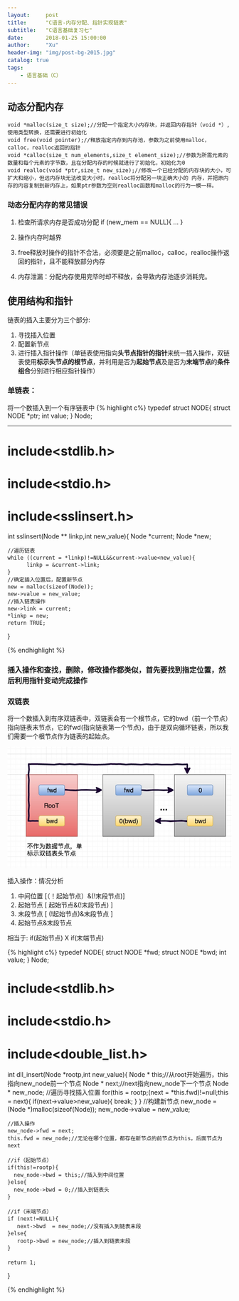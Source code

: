```yaml
---
layout:     post
title:      "C语言-内存分配、指针实现链表"
subtitle:   "C语言基础复习七"
date:       2018-01-25 15:00:00
author:     "Xu"
header-img: "img/post-bg-2015.jpg"
catalog: true
tags:
    - 语言基础（C）
---
```

## 动态分配内存
```
void *malloc(size_t size);//分配一个指定大小内存块，并返回内存指针（void *）,使用类型转换，还需要进行初始化
void free(void pointer);//释放指定内存到内存池，参数为之前使用malloc，calloc，realloc返回的指针
void *calloc(size_t num_elements,size_t element_size);//参数为所需元素的数量和每个元素的字节数，且在分配内存的时候就进行了初始化，初始化为0
void realloc(void *ptr,size_t new_size);//修改一个已经分配的内存块的大小，可扩大和缩小，但远内存块无法改变大小时，realloc将分配另一块正确大小的 内存，并把原内存的内容复制到新内存上，如果ptr参数为空则realloc函数和malloc的行为一模一样。
```

### 动态分配内存的常见错误

1. 检查所请求内存是否成功分配
if (new_mem == NULL){
  ...
}

2. 操作内存时越界
3. free释放时操作的指针不合法，必须要是之前malloc，calloc，realloc操作返回的指针，且不能释放部分内存
4. 内存泄漏：分配内存使用完毕时却不释放，会导致内存池逐步消耗完。

## 使用结构和指针

链表的插入主要分为三个部分:

1. 寻找插入位置
2. 配置新节点
3. 进行插入指针操作（单链表使用指向**头节点指针的指针**来统一插入操作，双链表使用**标示头节点的根节点**，并利用是否为**起始节点**及是否为**末端节点**的**条件组合**分别进行相应指针操作）

### 单链表：

将一个数插入到一个有序链表中
{% highlight c%}
typedef struct NODE{
    struct NODE *ptr;
    int value;
} Node;

-----------------------------------

# include<stdlib.h>
# include<stdio.h>
# include<sslinsert.h>

int sslinsert(Node ** linkp,int new_value){
    Node *current;
    Node *new;
    
    //遍历链表
    while ((current = *linkp)!=NULL&&current->value<new_value){
          linkp = &current->link;
    }
    //确定插入位置后，配置新节点
    new = malloc(sizeof(Node));
    new->value = new_value;
    //插入链表操作
    new->link = current;
    *linkp = new;
    return TRUE;
    

}

{% endhighlight %}

### 插入操作和查找，删除，修改操作都类似，首先要找到指定位置，然后利用指针变动完成操作

### 双链表

将一个数插入到有序双链表中，双链表会有一个根节点，它的bwd（前一个节点）指向链表末节点，它的fwd(指向链表第一个节点)，由于是双向循环链表，所以我们需要一个根节点作为链表的起始点。

![double_list](/img/double_list.png)

插入操作：情况分析

1. 中间位置 [（！起始节点）&(!末段节点)]
2. 起始节点 [ 起始节点&(!末段节点) ]
3. 末段节点 [ (!起始节点)&末段节点 ]
4. 起始节点&末段节点

相当于:  if(起始节点)  X   if(末端节点)


{% highlight c%}
typedef NODE{
   struct NODE *fwd;
   struct NODE *bwd;
   int value;
} Node;

# include<stdlib.h>
# include<stdio.h>
# include<double_list.h>

int dll_insert(Node *rootp,int new_value){
    Node * this;//从root开始遍历，this指向new_node前一个节点
    Node * next;//next指向new_node下一个节点
    Node * new_node;
    //遍历寻找插入位置
    for(this = rootp;(next = *this.fwd)!=null;this = next){
        if(next->value>new_value){
              break;
        }
    }
    //构建新节点
    new_node = (Node *)malloc(sizeof(Node));
    new_node->value = new_value;
    
    //插入操作
    new_node->fwd = next;
    this.fwd = new_node;//无论在哪个位置，都存在新节点的前节点为this，后面节点为next
    
    //if（起始节点）
    if(this!=rootp){
      new_node->bwd = this;//插入到中间位置
    }else{
      new_node->bwd = 0;//插入到链表头
    }
    
    //if（末端节点）
    if (next!=NULL){
       next->bwd  = new_node;//没有插入到链表末段   
    }else{
       rootp->bwd = new_node;//插入到链表末段   
    }
    
    return 1;

}


{% endhighlight %}




